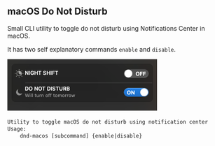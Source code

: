 ## macOS Do Not Disturb

Small CLI utility to toggle do not disturb using Notifications Center in macOS.

It has two self explanatory commands `enable` and `disable`.

![dnd-image](./docs/on.png)

```
Utility to toggle macOS do not disturb using notification center
Usage: 
    dnd-macos [subcommand] {enable|disable}
```

